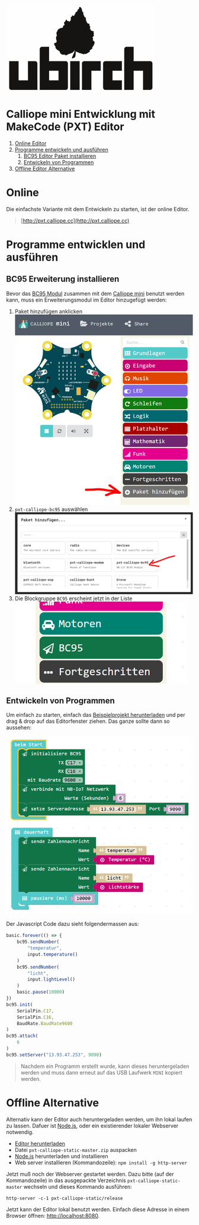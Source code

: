 [![ubirch GmbH](files/ubirch.png)](https://ubirch.com)

# Calliope mini Entwicklung mit MakeCode (PXT) Editor

1. [Online Editor](#online)
2. [Programme entwickeln und ausführen](#programme-entwicklen-und-ausführen)
    1. [BC95 Editor Paket installieren](#bc95-erweiterung-installieren)
    2. [Entwickeln von Programmen](#entwickeln-von-programmen)
3. [Offline Editor Alternative](#offline-alternative)
    
# Online 
Die einfachste Variante mit dem Entwickeln zu starten, ist der online Editor.

> [http://pxt.calliope.cc](http://pxt.calliope.cc)

# Programme entwicklen und ausführen

## BC95 Erweiterung installieren

Bevor das [BC95 Modul](http://www.quectel.com/product/bc95.htm) zusammen mit dem [Calliope mini](https://calliope.cc)
benutzt werden kann, muss ein Erweiterungsmodul im Editor hinzugefügt werden:

1. Paket hinzufügen anklicken<br/>![1](files/de-packet-add.png) 
2. `pxt-calliope-bc95` auswählen<br/>![2](files/de-packet-add-1.png)
3. Die Blockgruppe `BC95` erscheint jetzt in der Liste<br/>![3](files/de-packet-add-2.png)

## Entwickeln von Programmen

Um einfach zu starten, einfach das [Beispielprojekt herunterladen](https://raw.githubusercontent.com/ubirch/telekom-nbiot-hackathon-2017/master/mini-DE-NB-IoT-Example.hex) und per drag & drop auf das Editorfenster ziehen.
Das ganze sollte dann so aussehen:

![Beispielprojekt](files/de-example.png)

Der Javascript Code dazu sieht folgendermassen aus:

```typescript
basic.forever(() => {
    bc95.sendNumber(
        "temperatur",
        input.temperature()
    )
    bc95.sendNumber(
        "licht",
        input.lightLevel()
    )
    basic.pause(10000)
})
bc95.init(
    SerialPin.C17,
    SerialPin.C16,
    BaudRate.BaudRate9600
)
bc95.attach(
    6
)
bc95.setServer("13.93.47.253", 9090)
```

> Nachdem ein Programm erstellt wurde, kann dieses heruntergeladen werden und muss dann erneut auf 
> das USB Laufwerk `MINI` kopiert werden.

# Offline Alternative
Alternativ kann der Editor auch heruntergeladen werden, um ihn lokal laufen 
zu lassen. Dafuer ist [Node.js](https://nodejs.org/en/), oder ein existierender
lokaler Webserver notwendig. 

- [Editor herunterladen](https://github.com/calliope-mini/pxt-calliope-static/archive/master.zip)
- Datei `pxt-calliope-static-master.zip` auspacken
- [Node.js](https://nodejs.org/en/) herunterladen und installieren
- Web server installieren (Kommandozeile): `npm install -g http-server`

Jetzt muß noch der Webserver gestartet werden. Dazu bitte (auf der Kommandozeile)
in das ausgepackte Verzeichnis `pxt-calliope-static-master` wechseln und dieses
Kommando ausführen:

```
http-server -c-1 pxt-calliope-static/release
```

Jetzt kann der Editor lokal benutzt werden. Einfach diese Adresse in einem
Browser öffnen: [http://localhost:8080](http://localhost:8080).
